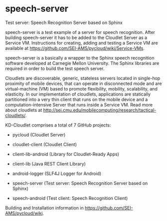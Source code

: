 # speech-server
Test server: Speech Recognition Server based on Sphinx

speech-server is a test example of a server for speech recognition. After building speech-server it has to be added to the Cloudlet Server as a Service VM. Instructions for creating, adding and testing a Service VM are available at https://github.com/SEI-AMS/pycloud/wiki/Service-VMs.

speech-server is a basically a wrapper to the Sphinx speech recognition software developed at Carnegie Mellon University. The Sphinx libraries are required in order to build the test speech server.

Cloudlets are discoverable, generic, stateless servers located in single-hop proximity of mobile devices, that can operate in disconnected mode and are virtual-machine (VM) based to promote flexibility, mobility, scalability, and elasticity. In our implementation of cloudlets, applications are statically partitioned into a very thin client that runs on the mobile device and a computation-intensive Server that runs inside a Service VM. Read more about cloudlets at http://sei.cmu.edu/mobilecomputing/research/tactical-cloudlets/.

KD-Cloudlet comprises a total of 7 GitHub projects:

* pycloud (Cloudlet Server)

* cloudlet-client (Cloudlet Client)

* client-lib-android (Library for Cloudlet-Ready Apps)

* client-lib (Java REST Client Library)

* android-logger (SLF4J Logger for Android)

* speech-server (Test server: Speech Recognition Server based on Sphinx)

* speech-android (Test client: Speech Recognition Client)

Building and Installation information in https://github.com/SEI-AMS/pycloud/wiki.
